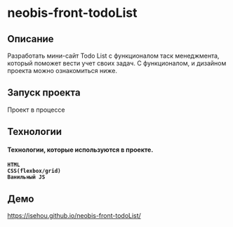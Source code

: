 <h1>neobis-front-todoList</h1>

<h2>Описание</h2>

Разработать мини-сайт Todo List с функционалом таск менеджмента, который поможет вести учет своих задач. С функционалом, и дизайном проекта можно ознакомиться ниже.

<h2>Запуск проекта</h2>

Проект в процессе

<h2>Технологии</h2>

<h4>Технологии, которые используются в проекте.<h4>

    HTML
    CSS(flexbox/grid)
    Ванильный JS

<h2>Демо</h2>

https://isehou.github.io/neobis-front-todoList/
